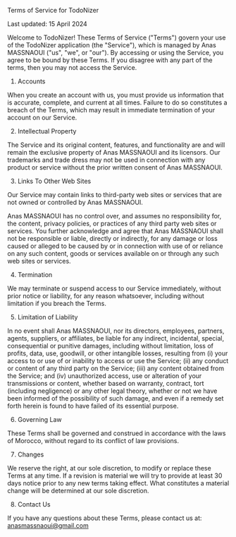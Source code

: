 Terms of Service for TodoNizer

Last updated: 15 April 2024

Welcome to TodoNizer! These Terms of Service ("Terms") govern your use of the TodoNizer application (the "Service"), which is managed by Anas MASSNAOUI ("us", "we", or "our"). By accessing or using the Service, you agree to be bound by these Terms. If you disagree with any part of the terms, then you may not access the Service.

1. Accounts

When you create an account with us, you must provide us information that is accurate, complete, and current at all times. Failure to do so constitutes a breach of the Terms, which may result in immediate termination of your account on our Service.

2. Intellectual Property

The Service and its original content, features, and functionality are and will remain the exclusive property of Anas MASSNAOUI and its licensors. Our trademarks and trade dress may not be used in connection with any product or service without the prior written consent of Anas MASSNAOUI.

3. Links To Other Web Sites

Our Service may contain links to third-party web sites or services that are not owned or controlled by Anas MASSNAOUI.

Anas MASSNAOUI has no control over, and assumes no responsibility for, the content, privacy policies, or practices of any third party web sites or services. You further acknowledge and agree that Anas MASSNAOUI shall not be responsible or liable, directly or indirectly, for any damage or loss caused or alleged to be caused by or in connection with use of or reliance on any such content, goods or services available on or through any such web sites or services.

4. Termination

We may terminate or suspend access to our Service immediately, without prior notice or liability, for any reason whatsoever, including without limitation if you breach the Terms.

5. Limitation of Liability

In no event shall Anas MASSNAOUI, nor its directors, employees, partners, agents, suppliers, or affiliates, be liable for any indirect, incidental, special, consequential or punitive damages, including without limitation, loss of profits, data, use, goodwill, or other intangible losses, resulting from (i) your access to or use of or inability to access or use the Service; (ii) any conduct or content of any third party on the Service; (iii) any content obtained from the Service; and (iv) unauthorized access, use or alteration of your transmissions or content, whether based on warranty, contract, tort (including negligence) or any other legal theory, whether or not we have been informed of the possibility of such damage, and even if a remedy set forth herein is found to have failed of its essential purpose.

6. Governing Law

These Terms shall be governed and construed in accordance with the laws of Morocco, without regard to its conflict of law provisions.

7. Changes

We reserve the right, at our sole discretion, to modify or replace these Terms at any time. If a revision is material we will try to provide at least 30 days notice prior to any new terms taking effect. What constitutes a material change will be determined at our sole discretion.

8. Contact Us

If you have any questions about these Terms, please contact us at: anasmassnaoui@gmail.com